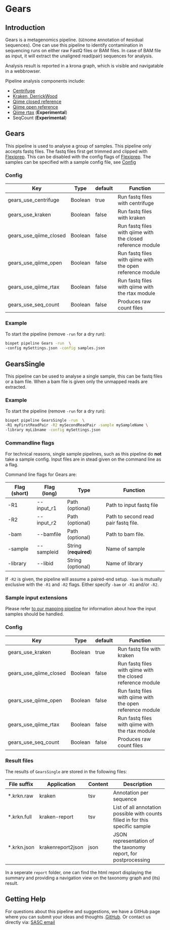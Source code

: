 # Gears

## Introduction
Gears is a metagenomics pipeline. (``GE``nome ``A``nnotation of ``R``esidual ``S``equences). One can use this pipeline to identify contamination in sequencing runs on either raw FastQ files or BAM files.
In case of BAM file as input, it will extract the unaligned read(pair) sequences for analysis.

Analysis result is reported in a krona graph, which is visible and navigatable in a webbrowser.

Pipeline analysis components include:

 - [Centrifuge](https://github.com/infphilo/centrifuge)
 - [Kraken, DerrickWood](https://github.com/DerrickWood/kraken)
 - [Qiime closed reference](http://qiime.org)
 - [Qiime open reference](http://qiime.org)
 - [Qiime rtax](http://qiime.org) (**Experimental**)
 - SeqCount (**Experimental**)

## Gears

This pipeline is used to analyse a group of samples. This pipeline only accepts fastq files. The fastq files first get trimmed and clipped with [Flexiprep](Flexiprep). This can be disabled with the config flags of [Flexiprep](Flexiprep). The samples can be specified with a sample config file, see [Config](../general/Config)

### Config

| Key | Type | default | Function |
| --- | ---- | ------- | -------- |
| gears_use_centrifuge | Boolean | true | Run fastq files with centrifuge |
| gears_use_kraken | Boolean | false | Run fastq files with kraken |
| gears_use_qiime_closed | Boolean | false | Run fastq files with qiime with the closed reference module |
| gears_use_qiime_open | Boolean | false | Run fastq files with qiime with the open reference module |
| gears_use_qiime_rtax | Boolean | false |  Run fastq files with qiime with the rtax module |
| gears_use_seq_count | Boolean | false | Produces raw count files |

### Example

To start the pipeline (remove `-run` for a dry run):

``` bash
biopet pipeline Gears -run  \
-config mySettings.json -config samples.json
```

## GearsSingle

This pipeline can be used to analyse a single sample, this can be fastq files or a bam file. When a bam file is given only the unmapped reads are extracted.

### Example

To start the pipeline (remove `-run` for a dry run):

``` bash
biopet pipeline GearsSingle -run  \
-R1 myFirstReadPair -R2 mySecondReadPair -sample mySampleName \
-library myLibname -config mySettings.json
```

### Commandline flags
For technical reasons, single sample pipelines, such as this pipeline do **not** take a sample config.
Input files are in stead given on the command line as a flag.

Command line flags for Gears are:

| Flag  (short)| Flag (long) | Type | Function |
| ------------ | ----------- | ---- | -------- |
| -R1 | --input_r1 | Path (optional) | Path to input fastq file |
| -R2 | --input_r2 | Path (optional) | Path to second read pair fastq file. |
| -bam | --bamfile | Path (optional) | Path to bam file. |
| -sample | --sampleid | String (**required**) | Name of sample |
| -library | --libid | String (optional) | Name of library |

If `-R2` is given, the pipeline will assume a paired-end setup. `-bam` is mutually exclusive with the `-R1` and `-R2` flags. Either specify `-bam` or `-R1` and/or `-R2`.

### Sample input extensions

Please refer [to our mapping pipeline](mapping.md) for information about how the input samples should be handled. 

### Config

| Key | Type | default | Function |
| --- | ---- | ------- | -------- |
| gears_use_kraken | Boolean | true | Run fastq file with kraken |
| gears_use_qiime_closed | Boolean | false | Run fastq files with qiime with the closed reference module |
| gears_use_qiime_open | Boolean | false | Run fastq files with qiime with the open reference module |
| gears_use_qiime_rtax | Boolean | false |  Run fastq files with qiime with the rtax module |
| gears_use_seq_count | Boolean | false | Produces raw count files |

### Result files

The results of `GearsSingle` are stored in the following files:

| File suffix | Application | Content | Description |
| ----------- | ----------- | ------- | ----------- |
| *.krkn.raw  | kraken      | tsv     | Annotation per sequence |
| *.krkn.full | kraken-report | tsv | List of all annotation possible with counts filled in for this specific sample|
| *.krkn.json | krakenreport2json| json | JSON representation of the taxonomy report, for postprocessing |

In a seperate `report` folder, one can find the html report displaying the summary and providing a navigation view on the taxonomy graph and (its) result.

## Getting Help
For questions about this pipeline and suggestions, we have a GitHub page where you can submit your ideas and thoughts .[GitHub](https://github.com/biopet/biopet).
Or contact us directly via: [SASC email](mailto:SASC@lumc.nl)

